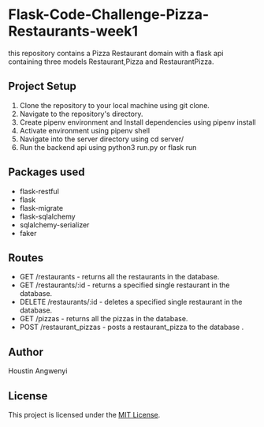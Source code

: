 # Flask-Code-Challenge-Pizza-Restaurants-week1
this repository contains a Pizza Restaurant domain with a flask api containing three models Restaurant,Pizza and RestaurantPizza.

##  Project Setup
1. Clone the repository to your local machine using git clone.
2. Navigate to the repository's directory.
3. Create pipenv environment and Install dependencies using pipenv install
4. Activate environment using pipenv shell
5. Navigate into the server directory using cd server/
6. Run the backend api  using python3 run.py or flask run

## Packages used
- flask-restful 
- flask 
- flask-migrate 
- flask-sqlalchemy
- sqlalchemy-serializer
- faker 

## Routes
- GET /restaurants - returns all the restaurants in the database.
- GET /restaurants/:id - returns a specified single restaurant in the database.
- DELETE /restaurants/:id - deletes a specified single restaurant in the database.
- GET /pizzas - returns all the pizzas in the database.
- POST /restaurant_pizzas - posts a restaurant_pizza to the database .

##  Author
Houstin Angwenyi

## License
This project is licensed under the [MIT License](LICENSE).